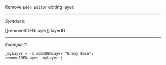 Remove `Eden Editor` editing layer.


---
*Syntaxes:*

[[remove3DENLayer]] layerID

---
*Example 1:*

```sqf
_myLayer = -1 add3DENLayer "Enemy Base";
remove3DENLayer _myLayer ;
```